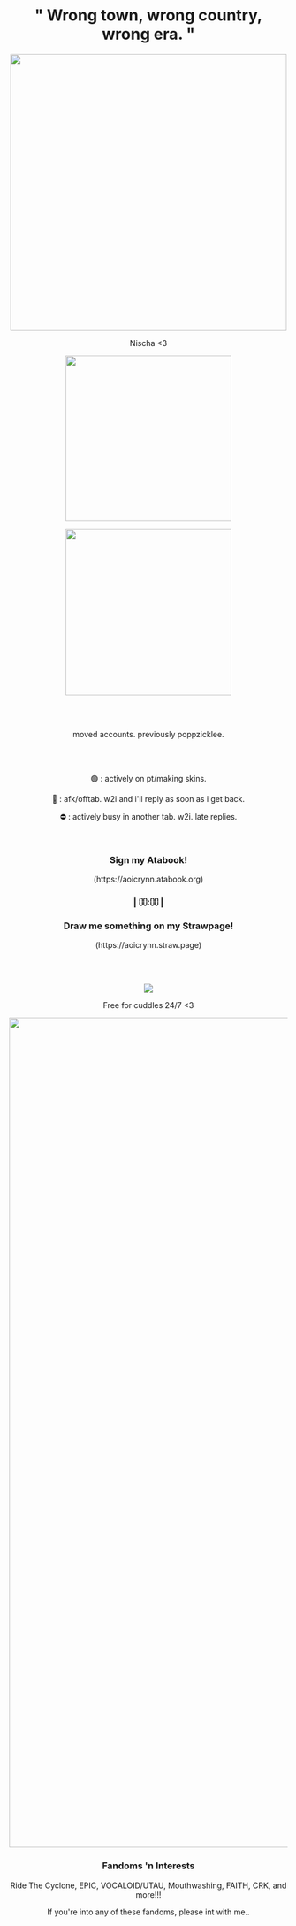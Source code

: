 <h1 align="center">" Wrong town, wrong country, wrong era. "</h1>
<p align="center">
<img src="https://imgur.com/cplMdS5.png" width="500"/>
</p>
<p align="center">Nischa <3
</p>
<p align="center">
<img src="https://imgur.com/zRpiZ2c.png" width="300"/>
</p>
  <p align="center">
<img src="https://imgur.com/3xcCRwK.png" width="300"/>
</p>
  </br></br>
  <p align="center">moved accounts. previously poppzicklee.<br/>
</p>
</br></br>
<p align="center">🟢 : actively on pt/making skins.<br/>
</p>
<p align="center">🌙 : afk/offtab. w2i and i'll reply as soon as i get back.<br/>
</p>
<p align="center">⛔ : actively busy in another tab. w2i. late replies.<br/>
</p>
</br>
</p>
<h3 align="center">Sign my Atabook!<br/>
</h3>
</p>
<p align="center">(https://aoicrynn.atabook.org)<br/>
</p>
</p>
<h3 align="center">| ⩇⩇:⩇⩇ |</h3>
<h3 align="center">Draw me something on my Strawpage!<br/>
</h3>
</p>
<p align="center">(https://aoicrynn.straw.page)<br/>
</p>
</br></br>
<p align="center">
<img src="https://imgur.com/M2E8Ofe.png"/>
<p align="center">Free for cuddles 24/7 <3<br/>
</p>
<p align="center">
<img src="https://64.media.tumblr.com/7ffc8e6b0d72a1a5ccf65b72d2efe95b/555c4b73ed8c0b3e-61/s1280x1920/919909dd97743e77ec42f6161c7e287764090d20.pnj" width="1500"/>
</p>
<h3 align="center">Fandoms 'n Interests</h3>
<p align="center">
Ride The Cyclone, EPIC, VOCALOID/UTAU, Mouthwashing, FAITH, CRK, and more!!!</p>
<p align="center">
If you're into any of these fandoms, please int with me..
</p>
